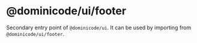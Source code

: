 # @dominicode/ui/footer

Secondary entry point of `@dominicode/ui`. It can be used by importing from `@dominicode/ui/footer`.
